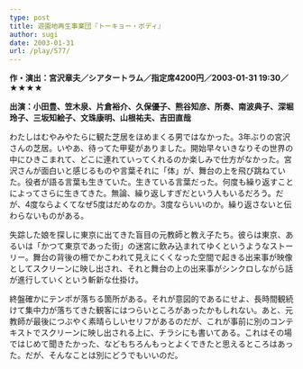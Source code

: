 ```yaml
---
type: post
title: 遊園地再生事業団『トーキョー・ボディ』
author: sugi
date: 2003-01-31
url: /play/577/
---
```

**作・演出：宮沢章夫／シアタートラム／指定席4200円／2003-01-31 19:30／★★★★**

**出演：小田豊、笠木泉、片倉裕介、久保優子、熊谷知彦、所奏、南波典子、深堀玲子、三坂知絵子、文珠康明、山根祐夫、吉田直哉**

わたしはむやみやたらに観た芝居をほめまくる男ではなかった。3年ぶりの宮沢さんの芝居。いやあ、待ってた甲斐がありました。開始早々いきなりその世界の中にひきこまれて、どこに連れていってくれるのか楽しみで仕方がなかった。宮沢さんが面白いと感じるものや言葉それに「体」が、舞台の上を飛び跳ねていた。役者が語る言葉も生きていた。生きている言葉だった。何度も繰り返すことによってさらに生きてきた。無論、繰り返しすぎだという人もいるだろう。だが、4度ならよくてなぜ5度はだめなのか。3度ならいいのか。繰り返さないと伝わらないものがある。

失踪した娘を探しに東京に出てきた盲目の元教師と教え子たち。彼らは東京、あるいは「かつて東京であった街」の迷宮に飲み込まれてゆくというようなストーリー。舞台の背後の柵でかこわれて見えにくくなった空間で起きる出来事が映像としてスクリーンに映し出され、それと舞台の上の出来事がシンクロしながら話が進行していくという斬新な仕掛け。

終盤確かにテンポが落ちる箇所がある。それが意図的であるにせよ、長時間観続けて集中力が落ちてきた観客にはつらいところがあったかもしれない。あと、元教師が最後につぶやく素晴らしいセリフがあるのだが、これが事前に別のコンテキストでスクリーンに映し出される上に、チラシにも書いてある。これはその場ではじめて聞きたかった、などもちろんもっとよくできたと思えるところはあった。だが、そんなことは別にどうでもいいのだ。

